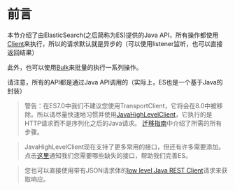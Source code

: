 # 前言

本节介绍了由ElasticSearch(之后简称为ES)提供的Java API，所有操作都使用[Client](../4Client/readme.md)来执行，所以的请求默认就是异步的（可以使用listener监听，也可以直接返回结果）

此外，也可以使用[Bulk](../5DocumentAPIs/BulkAPI.md)来批量的执行一系列操作。

请注意，所有的API都是通过Java API调用的（实际上，ES也是一个基于Java的封装）

> 警告：在ES7.0中我们不建议您使用TransportClient，它将会在8.0中被移除。所以请尽量快速地习惯并使用[JavaHighLevelClient]()，它执行的是HTTP请求而不是序列化之后的Java请求。
[迁移指南](https://www.elastic.co/guide/en/elasticsearch/client/java-rest/5.6/java-rest-high-level-migration.html)中介绍了所需的所有步骤。

> JavaHighLevelClient现在支持了更多常用的接口，但还有许多需要添加。点击[这里](https://github.com/elastic/elasticsearch/issues/27205)通知我们您需要哪些缺失的接口，帮助我们完善ES。

> 您也可以直接使用带有JSON请求体的[low level Java REST Client]()请求来获取响应。